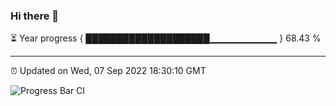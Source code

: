 ### Hi there 👋

⏳ Year progress { ████████████████████▁▁▁▁▁▁▁▁▁▁ } 68.43 %

---

⏰ Updated on Wed, 07 Sep 2022 18:30:10 GMT

![Progress Bar CI](https://github.com/ZhaoGui/ZhaoGui/workflows/Progress%20Bar%20CI/badge.svg)
